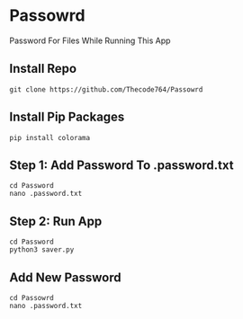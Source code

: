 # Passowrd
Password For Files While Running This App
## Install Repo
```
git clone https://github.com/Thecode764/Passowrd
```
## Install Pip Packages
```
pip install colorama
```
## Step 1: Add Password To .password.txt
```
cd Password
nano .password.txt
```
## Step 2: Run App
```
cd Password
python3 saver.py
```
## Add New Password
```
cd Passowrd
nano .password.txt
```


